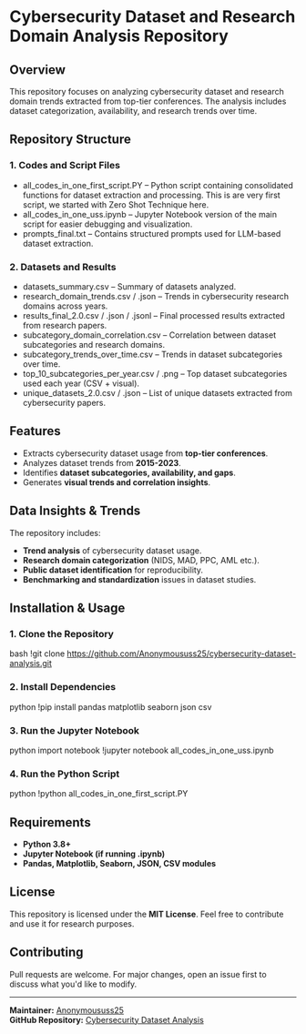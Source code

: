 # Cybersecurity Dataset and Research Domain Analysis Repository

##  Overview
This repository focuses on analyzing cybersecurity dataset and research domain trends extracted from top-tier conferences. The analysis includes dataset categorization, availability, and research trends over time.

##  Repository Structure

### **1. Codes and Script Files**
- all_codes_in_one_first_script.PY – Python script containing consolidated functions for dataset extraction and processing. This is are very first script, we started with Zero Shot Technique here.
- all_codes_in_one_uss.ipynb – Jupyter Notebook version of the main script for easier debugging and visualization.
- prompts_final.txt – Contains structured prompts used for LLM-based dataset extraction.

### **2. Datasets and Results**
- datasets_summary.csv – Summary of datasets analyzed.
- research_domain_trends.csv / .json – Trends in cybersecurity research domains across years.
- results_final_2.0.csv / .json / .jsonl – Final processed results extracted from research papers.
- subcategory_domain_correlation.csv – Correlation between dataset subcategories and research domains.
- subcategory_trends_over_time.csv – Trends in dataset subcategories over time.
- top_10_subcategories_per_year.csv / .png – Top dataset subcategories used each year (CSV + visual).
- unique_datasets_2.0.csv / .json – List of unique datasets extracted from cybersecurity papers.

##  Features
- Extracts cybersecurity dataset usage from **top-tier conferences**.
- Analyzes dataset trends from **2015-2023**.
- Identifies **dataset subcategories, availability, and gaps**.
- Generates **visual trends and correlation insights**.

##  Data Insights & Trends
The repository includes:
- **Trend analysis** of cybersecurity dataset usage.
- **Research domain categorization** (NIDS, MAD, PPC, AML etc.).
- **Public dataset identification** for reproducibility.
- **Benchmarking and standardization** issues in dataset studies.

##  Installation & Usage

### **1. Clone the Repository**

bash
!git clone https://github.com/Anonymoususs25/cybersecurity-dataset-analysis.git


### **2. Install Dependencies**

python
!pip install pandas matplotlib seaborn json csv


### **3. Run the Jupyter Notebook**
python
import notebook
!jupyter notebook all_codes_in_one_uss.ipynb


### **4. Run the Python Script**
python
!python all_codes_in_one_first_script.PY


## Requirements
- **Python 3.8+**
- **Jupyter Notebook (if running .ipynb)**
- **Pandas, Matplotlib, Seaborn, JSON, CSV modules**

##  License
This repository is licensed under the **MIT License**. Feel free to contribute and use it for research purposes.

## Contributing
Pull requests are welcome. For major changes, open an issue first to discuss what you'd like to modify.

---

 **Maintainer:** [Anonymoususs25](https://github.com/Anonymoususs25)  
 **GitHub Repository:** [Cybersecurity Dataset Analysis](https://github.com/Anonymoususs25/cybersecurity_dataset_research_domain_2025)
